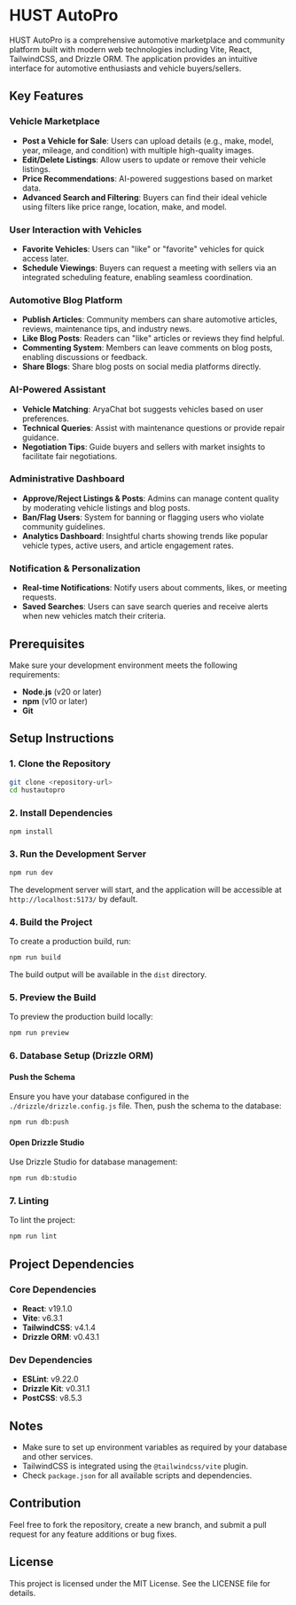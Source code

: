 # HUST AutoPro

HUST AutoPro is a comprehensive automotive marketplace and community platform built with modern web technologies including Vite, React, TailwindCSS, and Drizzle ORM. The application provides an intuitive interface for automotive enthusiasts and vehicle buyers/sellers.

## Key Features

### Vehicle Marketplace
- **Post a Vehicle for Sale**: Users can upload details (e.g., make, model, year, mileage, and condition) with multiple high-quality images.
- **Edit/Delete Listings**: Allow users to update or remove their vehicle listings.
- **Price Recommendations**: AI-powered suggestions based on market data.
- **Advanced Search and Filtering**: Buyers can find their ideal vehicle using filters like price range, location, make, and model.

### User Interaction with Vehicles
- **Favorite Vehicles**: Users can "like" or "favorite" vehicles for quick access later.
- **Schedule Viewings**: Buyers can request a meeting with sellers via an integrated scheduling feature, enabling seamless coordination.

### Automotive Blog Platform
- **Publish Articles**: Community members can share automotive articles, reviews, maintenance tips, and industry news.
- **Like Blog Posts**: Readers can "like" articles or reviews they find helpful.
- **Commenting System**: Members can leave comments on blog posts, enabling discussions or feedback.
- **Share Blogs**: Share blog posts on social media platforms directly.

### AI-Powered Assistant
- **Vehicle Matching**: AryaChat bot suggests vehicles based on user preferences.
- **Technical Queries**: Assist with maintenance questions or provide repair guidance.
- **Negotiation Tips**: Guide buyers and sellers with market insights to facilitate fair negotiations.

### Administrative Dashboard
- **Approve/Reject Listings & Posts**: Admins can manage content quality by moderating vehicle listings and blog posts.
- **Ban/Flag Users**: System for banning or flagging users who violate community guidelines.
- **Analytics Dashboard**: Insightful charts showing trends like popular vehicle types, active users, and article engagement rates.

### Notification & Personalization
- **Real-time Notifications**: Notify users about comments, likes, or meeting requests.
- **Saved Searches**: Users can save search queries and receive alerts when new vehicles match their criteria.



## Prerequisites

Make sure your development environment meets the following requirements:

* **Node.js** (v20 or later)
* **npm** (v10 or later)
* **Git**

## Setup Instructions

### 1. Clone the Repository

```bash
git clone <repository-url>
cd hustautopro
```

### 2. Install Dependencies

```bash
npm install
```

### 3. Run the Development Server

```bash
npm run dev
```

The development server will start, and the application will be accessible at `http://localhost:5173/` by default.

### 4. Build the Project

To create a production build, run:

```bash
npm run build
```

The build output will be available in the `dist` directory.

### 5. Preview the Build

To preview the production build locally:

```bash
npm run preview
```

### 6. Database Setup (Drizzle ORM)

#### Push the Schema

Ensure you have your database configured in the `./drizzle/drizzle.config.js` file. Then, push the schema to the database:

```bash
npm run db:push
```

#### Open Drizzle Studio

Use Drizzle Studio for database management:

```bash
npm run db:studio
```

### 7. Linting

To lint the project:

```bash
npm run lint
```

## Project Dependencies

### Core Dependencies

* **React**: v19.1.0
* **Vite**: v6.3.1
* **TailwindCSS**: v4.1.4
* **Drizzle ORM**: v0.43.1

### Dev Dependencies

* **ESLint**: v9.22.0
* **Drizzle Kit**: v0.31.1
* **PostCSS**: v8.5.3

## Notes

* Make sure to set up environment variables as required by your database and other services.
* TailwindCSS is integrated using the `@tailwindcss/vite` plugin.
* Check `package.json` for all available scripts and dependencies.

## Contribution

Feel free to fork the repository, create a new branch, and submit a pull request for any feature additions or bug fixes.

## License

This project is licensed under the MIT License. See the LICENSE file for details.
